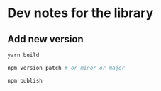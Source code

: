 # Dev notes for the library

## Add new version

```bash
yarn build
```

```bash
npm version patch # or minor or major
```

```bash
npm publish
```
